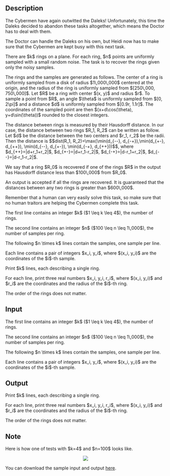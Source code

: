 ## Description

<div><p>The Cybermen have again outwitted the Daleks! Unfortunately, this time the Daleks decided to abandon these tasks altogether, which means the Doctor has to deal with them.</p><p>The Doctor can handle the Daleks on his own, but Heidi now has to make sure that the Cybermen are kept busy with this next task.</p><p>There are $k$ rings on a plane. For each ring, $n$ points are uniformly sampled with a small random noise. The task is to recover the rings given only the noisy samples.</p><p>The rings and the samples are generated as follows. The center of a ring is uniformly sampled from a disk of radius $1\,000\,000$ centered at the origin, and the radius of the ring is uniformly sampled from $[250\,000, 750\,000]$. Let $R$ be a ring with center $(x, y)$ and radius $r$. To sample a point from $R$, an angle $\theta$ is uniformly sampled from $[0, 2\pi]$ and a distance $d$ is uniformly sampled from $[0.9r, 1.1r]$. The coordinates of the sampled point are then $(x+d\cos(\theta), y+d\sin(\theta))$ rounded to the closest integers.</p><p>The distance between rings is measured by their Hausdorff distance. In our case, the distance between two rings $R_1, R_2$ can be written as follow. Let $d$ be the distance between the two centers and $r_1, r_2$ be the radii. Then the distance is $$dist(R_1, R_2)=\max(\min(d_{--}, d_{-+}),\min(d_{+-}, d_{++}), \min(d_{--}, d_{+-}), \min(d_{-+}, d_{++}))$$, where $d_{++}=|d+r_1+r_2|$, $d_{+-}=|d+r_1-r_2|$, $d_{-+}=|d-r_1+r_2|$, $d_{--}=|d-r_1-r_2|$.</p><p>We say that a ring $R_0$ is recovered if one of the rings $R$ in the output has Hausdorff distance less than $100\,000$ from $R_0$. </p><p>An output is accepted if all the rings are recovered. It is guaranteed that the distances between any two rings is greater than $600\,000$.</p><p>Remember that a human can very easily solve this task, so make sure that no human traitors are helping the Cybermen complete this task.</p></div><div class="input-specification"><p>The first line contains an integer $k$ ($1 \leq k \leq 4$), the number of rings.</p><p>The second line contains an integer $n$ ($100 \leq n \leq 1\,000$), the number of samples per ring.</p><p>The following $n \times k$ lines contain the samples, one sample per line.</p><p>Each line contains a pair of integers $x_i, y_i$, where $(x_i, y_i)$ are the coordinates of the $i$-th sample.</p></div><div class="output-specification"><p>Print $k$ lines, each describing a single ring.</p><p>For each line, print three real numbers $x_i, y_i, r_i$, where $(x_i, y_i)$ and $r_i$ are the coordinates and the radius of the $i$-th ring.</p><p>The order of the rings does not matter.</p></div>

## Input

<p>The first line contains an integer $k$ ($1 \leq k \leq 4$), the number of rings.</p><p>The second line contains an integer $n$ ($100 \leq n \leq 1\,000$), the number of samples per ring.</p><p>The following $n \times k$ lines contain the samples, one sample per line.</p><p>Each line contains a pair of integers $x_i, y_i$, where $(x_i, y_i)$ are the coordinates of the $i$-th sample.</p>

## Output

<p>Print $k$ lines, each describing a single ring.</p><p>For each line, print three real numbers $x_i, y_i, r_i$, where $(x_i, y_i)$ and $r_i$ are the coordinates and the radius of the $i$-th ring.</p><p>The order of the rings does not matter.</p>

## Note

<p>Here is how one of tests with $k=4$ and $n=100$ looks like. </p><center> <img class="tex-graphics" src="./30279/file/3rUX6uLE.png" style="max-width: 100.0%;max-height: 100.0%;"> </center><p>You can download the sample input and output <a href="//assets.codeforces.com/rounds/1184/c1.zip">here</a>.</p>
